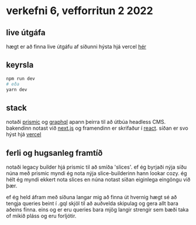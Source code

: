 # verkefni 6, vefforritun 2 2022

## live útgáfa
hægt er að finna live útgáfu af síðunni hýsta hjá vercel [hér](https://vef2-v6.vercel.app)

## keyrsla
```bash
npm run dev
# eða
yarn dev
```

## stack
notaði [prismic](https://prismic.io) og [graphql](https://graphql.org) apann þeirra til að útbúa headless CMS. bakendinn notast við [next.js](https://nextjs.org) og framendinn er skrifaður í [react](https://reactjs.org). síðan er svo hýst hjá [vercel](https://vercel.com)

## ferli og hugsanleg framtíð
notaði legacy builder hjá prismic til að smíða 'slices'. ef ég byrjaði nýja síðu núna með prismic myndi ég nota nýja slice-builderinn hann lookar cozy. ég hélt ég myndi ekkert nota slices en núna notast síðan eiginlega eingöngu við þær.

ef ég held áfram með síðuna langar mig að finna út hvernig hægt sé að tengja queries beint í .gql skjöl til að auðvelda skipulag og gera allt bara aðeins fínna. eins og er eru queries bara mjög langir strengir sem bæði taka of mikið pláss og eru forljótir.